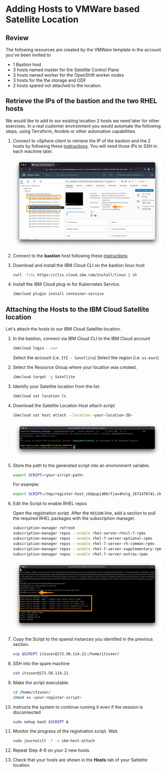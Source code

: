 # Adding Hosts to VMWare based Satellite Location

## Review

The following resources are created by the VMWare template in the account you've been invited to

- 1 Bastion host
- 3 hosts named master for the Satellite Control Plane
- 3 hosts named worker for the OpenShift worker nodes
- 3 hosts for the the storage and ODF
- 2 hosts spared not attached to the location.

## Retrieve the IPs of the bastion and the two RHEL hosts

We would like to add to our existing location 2 hosts we need later for other exercises. In a real customer environment you would automate the following steps, using Terraform, Ansible or other automation capabilities.

1. Connect to vSphere client to retrieve the IP of the bastion and the 2 hosts by following these [instructions](./vmware-prework.md#connect-to-vsphere-client). You will need those IPs to SSH in each machine later.

   ![review](images/vsphere-spare-hosts.png)

1. Connect to the **bastion** host following these [instructions](./vmware-prework.md#connect-to-the-bastion-through-ssh)

1. Download and install the IBM Cloud CLI on the bastion linux host

   ```sh
   curl -fsSL https://clis.cloud.ibm.com/install/linux | sh
   ```

1. Install the IBM Cloud plug-in for Kubernetes Service.

   ```sh
   ibmcloud plugin install container-service
   ```

## Attaching the Hosts to the IBM Cloud Satellite location

Let's attach the hosts to our IBM Cloud Satellite location.

1. In the bastion, connect via IBM Cloud CLI to the IBM Cloud account
  
   ```sh
   ibmcloud login --sso
   ```

   Select the account (i.e. `ITZ - Satellite`)
   Select the region (i.e. `us-east`)

1. Select the Resource Group where your location was created.

   ```sh
   ibmcloud target -g Satellite
   ```

1. Identify your Satelitte location from the list.

   ```sh
   ibmcloud sat location ls
   ```

1. Download the Satellite Location Host attach script
  
   ```sh
   ibmcloud sat host attach --location <your-location-ID>
   ```

   ![attach](images/host-attach.png)

1. Store the path to the generated script into an environment variable.

   ```sh
   export SCRIPT=<your-script-path>
   ```

   For example:

   ```sh
   export SCRIPT=/tmp/register-host_cb6pupjd0brfjav4hnlg_1671478741.sh
   ```

1. Edit the Script to enable RHEL repos

   Open the registration script. After the `REGION` line, add a section to pull the required RHEL packages with the subscription manager.

   ```sh
   subscription-manager refresh
   subscription-manager repos --enable rhel-server-rhscl-7-rpms
   subscription-manager repos --enable rhel-7-server-optional-rpms
   subscription-manager repos --enable rhel-7-server-rh-common-rpms
   subscription-manager repos --enable rhel-7-server-supplementary-rpms
   subscription-manager repos --enable rhel-7-server-extras-rpms
   ```

    ![edit](images/edit-attach.png)  

1. Copy the Script to the spared instances you identifed in the previous section.

   ```sh
   scp $SCRIPT itzuser@172.50.114.21:/home/itzuser/
   ```

1. SSH into the spare machine

   ```sh
   ssh itzuser@172.50.114.21
   ```

1. Make the script executable

   ```sh
   cd /home/itzuser/
   chmod +x <your-register-script>
   ```

1. Instructs the system to continue running it even if the session is disconnected

   ```sh
   sudo nohup bash $SCRIPT &
   ```

1. Monitor the progress of the registration script. Wait.

   ```sh
   sudo journalctl -f -u ibm-host-attach
   ```

   <!-- TBD ![journal](images/journal.png) -->

1. Repeat Step 4-6 on your 2 new hosts.

1. Check that your hosts are shown in the **Hosts** tab of your Sattelite location.

   <!-- TBD ![location](images/location.png) -->
